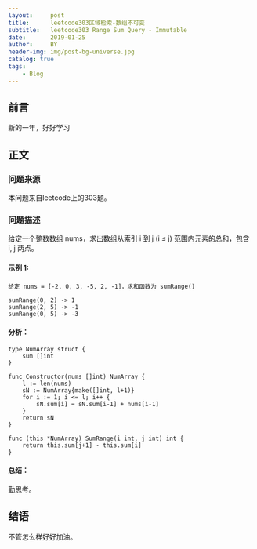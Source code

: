 ```yaml
---
layout:     post
title:      leetcode303区域检索-数组不可变
subtitle:   leetcode303 Range Sum Query - Immutable
date:       2019-01-25
author:     BY
header-img: img/post-bg-universe.jpg
catalog: true
tags:
    - Blog
---
```



## 前言

新的一年，好好学习

## 正文

### 问题来源

本问题来自leetcode上的303题。

### 问题描述

给定一个整数数组  nums，求出数组从索引 i 到 j  (i ≤ j) 范围内元素的总和，包含 i,  j 两点。

#### 示例 1:
```
给定 nums = [-2, 0, 3, -5, 2, -1]，求和函数为 sumRange()

sumRange(0, 2) -> 1
sumRange(2, 5) -> -1
sumRange(0, 5) -> -3
``` 

#### 分析：
```
type NumArray struct {
    sum []int
}

func Constructor(nums []int) NumArray {
    l := len(nums)
    sN := NumArray{make([]int, l+1)}
    for i := 1; i <= l; i++ {
        sN.sum[i] = sN.sum[i-1] + nums[i-1]
    }
    return sN
}

func (this *NumArray) SumRange(i int, j int) int {
    return this.sum[j+1] - this.sum[i]
}
```

#### 总结：
勤思考。

## 结语
不管怎么样好好加油。
